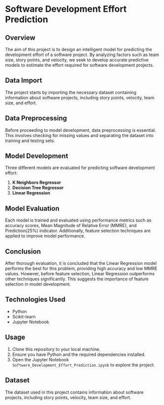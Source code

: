# Software Development Effort Prediction

## Overview
The aim of this project is to design an intelligent model for predicting the development effort of a software project. By analyzing factors such as team size, story points, and velocity, we seek to develop accurate predictive models to estimate the effort required for software development projects.

## Data Import
The project starts by importing the necessary dataset containing information about software projects, including story points, velocity, team size, and effort.

## Data Preprocessing
Before proceeding to model development, data preprocessing is essential. This involves checking for missing values and separating the dataset into training and testing sets.

## Model Development
Three different models are evaluated for predicting software development effort:
1. **K Neighbors Regressor**
2. **Decision Tree Regressor**
3. **Linear Regression**

## Model Evaluation
Each model is trained and evaluated using performance metrics such as accuracy scores, Mean Magnitude of Relative Error (MMRE), and Prediction(25%) indicator. Additionally, feature selection techniques are applied to improve model performance.

## Conclusion
After thorough evaluation, it is concluded that the Linear Regression model performs the best for this problem, providing high accuracy and low MMRE values. However, before feature selection, Linear Regression outperforms other techniques significantly. This suggests the importance of feature selection in model development.

## Technologies Used
- Python
- Scikit-learn
- Jupyter Notebook

## Usage
1. Clone this repository to your local machine.
2. Ensure you have Python and the required dependencies installed.
3. Open the Jupyter Notebook `Software_Development_Effort_Prediction.ipynb` to explore the project.

## Dataset
The dataset used in this project contains information about software projects, including story points, velocity, team size, and effort.


